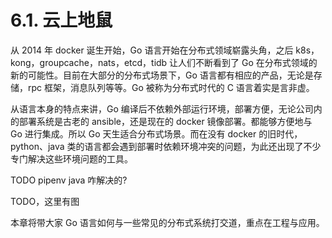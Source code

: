 # 6.1. 云上地鼠

从 2014 年 docker 诞生开始，Go 语言开始在分布式领域崭露头角，之后 k8s，kong，groupcache，nats，etcd，tidb 让人们不断看到了 Go 在分布式领域的新的可能性。目前在大部分的分布式场景下，Go 语言都有相应的产品，无论是存储，rpc 框架，消息队列等等。Go 被称为分布式时代的 C 语言着实是言非虚。

从语言本身的特点来讲，Go 编译后不依赖外部运行环境，部署方便，无论公司内的部署系统是古老的 ansible，还是现在的 docker 镜像部署。都能够方便地与 Go 进行集成。所以 Go 天生适合分布式场景。而在没有 docker 的旧时代，python、java 类的语言都会遇到部署时依赖环境冲突的问题，为此还出现了不少专门解决这些环境问题的工具。

TODO pipenv  java 咋解决的?

TODO，这里有图

本章将带大家 Go 语言如何与一些常见的分布式系统打交道，重点在工程与应用。
